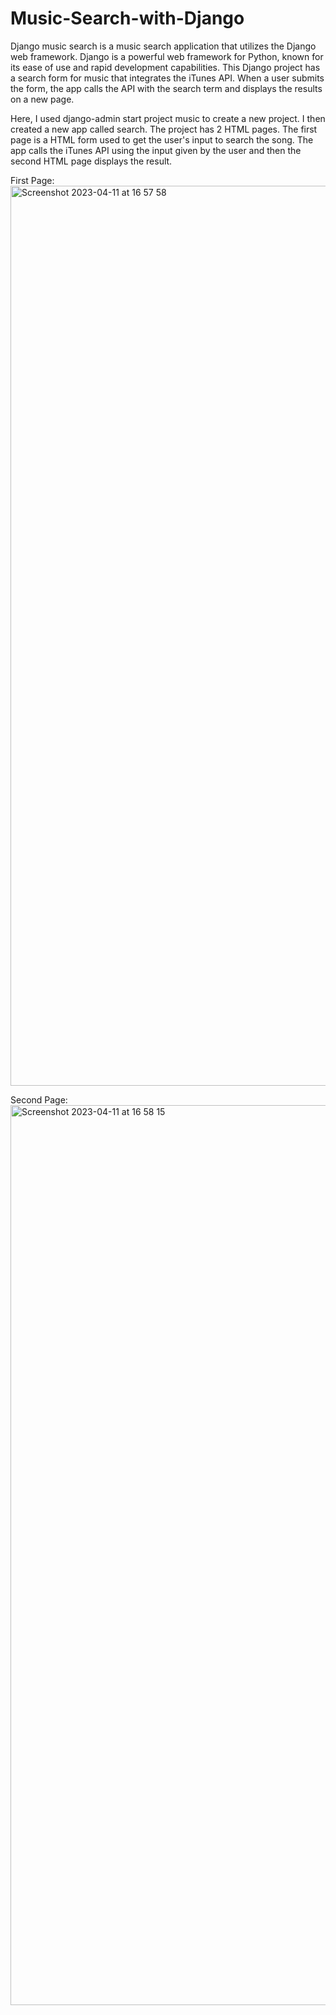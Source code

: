 # Music-Search-with-Django

Django music search is a music search application that utilizes the Django web framework. Django is a powerful web framework for Python, known for its ease of use and rapid development capabilities. This Django project has a search form for music that integrates the iTunes API. When a user submits the form, the app calls the API with the search term and displays the results on a new page.

Here, I used django-admin start project music to create a new project. I then created a new app called search. The project has 2 HTML pages. The first page is a HTML form used to get the user's input to search the song. The app calls the iTunes API using the input given by the user and then the second HTML page displays the result.

First Page:
<img width="1440" alt="Screenshot 2023-04-11 at 16 57 58" src="https://user-images.githubusercontent.com/106950467/231148397-81f4c43a-c942-4b96-a8e9-5e28c262d0d4.png">

Second Page:
<img width="1440" alt="Screenshot 2023-04-11 at 16 58 15" src="https://user-images.githubusercontent.com/106950467/231148419-e3fd43c1-02b8-4071-8031-a1c7365cbf17.png">
